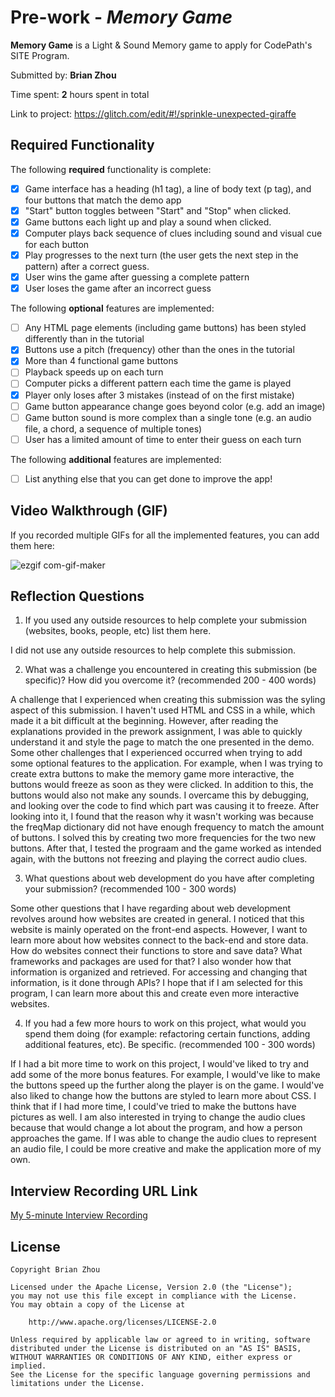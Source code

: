 # Pre-work - *Memory Game*

**Memory Game** is a Light & Sound Memory game to apply for CodePath's SITE Program. 

Submitted by: **Brian Zhou**

Time spent: **2** hours spent in total

Link to project: https://glitch.com/edit/#!/sprinkle-unexpected-giraffe

## Required Functionality

The following **required** functionality is complete:

* [X] Game interface has a heading (h1 tag), a line of body text (p tag), and four buttons that match the demo app
* [X] "Start" button toggles between "Start" and "Stop" when clicked. 
* [X] Game buttons each light up and play a sound when clicked. 
* [X] Computer plays back sequence of clues including sound and visual cue for each button
* [X] Play progresses to the next turn (the user gets the next step in the pattern) after a correct guess. 
* [X] User wins the game after guessing a complete pattern
* [X] User loses the game after an incorrect guess

The following **optional** features are implemented:

* [ ] Any HTML page elements (including game buttons) has been styled differently than in the tutorial
* [X] Buttons use a pitch (frequency) other than the ones in the tutorial
* [X] More than 4 functional game buttons
* [ ] Playback speeds up on each turn
* [ ] Computer picks a different pattern each time the game is played
* [X] Player only loses after 3 mistakes (instead of on the first mistake)
* [ ] Game button appearance change goes beyond color (e.g. add an image)
* [ ] Game button sound is more complex than a single tone (e.g. an audio file, a chord, a sequence of multiple tones)
* [ ] User has a limited amount of time to enter their guess on each turn

The following **additional** features are implemented:

- [ ] List anything else that you can get done to improve the app!

## Video Walkthrough (GIF)

If you recorded multiple GIFs for all the implemented features, you can add them here:

![ezgif com-gif-maker](https://user-images.githubusercontent.com/98859452/160722571-542f8415-7e5b-4440-9cb5-4798f1aefaa6.gif)

## Reflection Questions
1. If you used any outside resources to help complete your submission (websites, books, people, etc) list them here. 

I did not use any outside resources to help complete this submission.

2. What was a challenge you encountered in creating this submission (be specific)? How did you overcome it? (recommended 200 - 400 words) 

A challenge that I experienced when creating this submission was the syling aspect of this submission. I haven't used HTML and CSS in a while, which made it a bit difficult at the beginning. However, after reading the explanations provided in the prework assignment, I was able to quickly understand it and style the page to match the one presented in the demo. Some other challenges that I experienced occurred when trying to add some optional features to the application. For example, when I was trying to create extra buttons to make the memory game more interactive, the buttons would freeze as soon as they were clicked. In addition to this, the buttons would also not make any sounds. I overcame this by debugging, and looking over the code to find which part was causing it to freeze. After looking into it, I found that the reason why it wasn't working was because the freqMap dictionary did not have enough frequency to match the amount of buttons. I solved this by creating two more frequencies for the two new buttons. After that, I tested the prograam and the game worked as intended again, with the buttons not freezing and playing the correct audio clues.

3. What questions about web development do you have after completing your submission? (recommended 100 - 300 words) 

Some other questions that I have regarding about web development revolves around how websites are created in general. I noticed that this website is mainly operated on the front-end aspects. However, I want to learn more about how websites connect to the back-end and store data. How do websites connect their functions to store and save data? What frameworks and packages are used for that? I also wonder how that information is organized and retrieved. For accessing and changing that information, is it done through APIs? I hope that if I am selected for this program, I can learn more about this and create even more interactive websites.

4. If you had a few more hours to work on this project, what would you spend them doing (for example: refactoring certain functions, adding additional features, etc). Be specific. (recommended 100 - 300 words) 

If I had a bit more time to work on this project, I would've liked to try and add some of the more bonus features. For example, I would've like to make the buttons speed up the further along the player is on the game. I would've also liked to change how the buttons are styled to learn more about CSS. I think that if I had more time, I could've tried to make the buttons have pictures as well. I am also interested in trying to change the audio clues because that would change a lot about the program, and how a person approaches the game. If I was able to change the audio clues to represent an audio file, I could be more creative and make the application more of my own.


## Interview Recording URL Link

[My 5-minute Interview Recording](https://youtu.be/RgGPVvz67B0)


## License

    Copyright Brian Zhou

    Licensed under the Apache License, Version 2.0 (the "License");
    you may not use this file except in compliance with the License.
    You may obtain a copy of the License at

        http://www.apache.org/licenses/LICENSE-2.0

    Unless required by applicable law or agreed to in writing, software
    distributed under the License is distributed on an "AS IS" BASIS,
    WITHOUT WARRANTIES OR CONDITIONS OF ANY KIND, either express or implied.
    See the License for the specific language governing permissions and
    limitations under the License.
